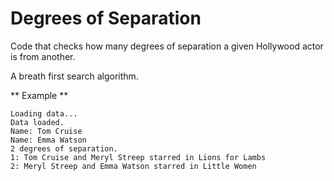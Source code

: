# Degrees of Separation

Code that checks how many degrees of separation a given Hollywood actor is from another.

A breath first search algorithm.

** Example **

```
Loading data...
Data loaded.
Name: Tom Cruise
Name: Emma Watson
2 degrees of separation.
1: Tom Cruise and Meryl Streep starred in Lions for Lambs
2: Meryl Streep and Emma Watson starred in Little Women
```

